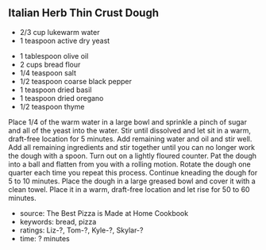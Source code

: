 Italian Herb Thin Crust Dough
-----------------------------

- 2/3 cup lukewarm water
- 1 teaspoon active dry yeast
<!-- -->
- 1 tablespoon olive oil
- 2 cups bread flour
- 1/4 teaspoon salt
- 1/2 teaspoon coarse black pepper
- 1 teaspoon dried basil
- 1 teaspoon dried oregano
- 1/2 teaspoon thyme

Place 1/4 of the warm water in a large bowl and sprinkle a pinch of
sugar and all of the yeast into the water.  Stir until dissolved and
let sit in a warm, draft-free location for 5 minutes.  Add remaining
water and oil and stir well.  Add all remaining ingredients and stir
together until you can no longer work the dough with a spoon.  Turn
out on a lightly floured counter.  Pat the dough into a ball and
flatten from you with a rolling motion.  Rotate the dough one quarter
each time you repeat this process.  Continue kneading the dough for 5
to 10 minutes.  Place the dough in a large greased bowl and cover it
with a clean towel.  Place it in a warm, draft-free location and let
rise for 50 to 60 minutes.

- source: The Best Pizza is Made at Home Cookbook
- keywords: bread, pizza
- ratings: Liz-?, Tom-?, Kyle-?, Skylar-?
- time: ? minutes
